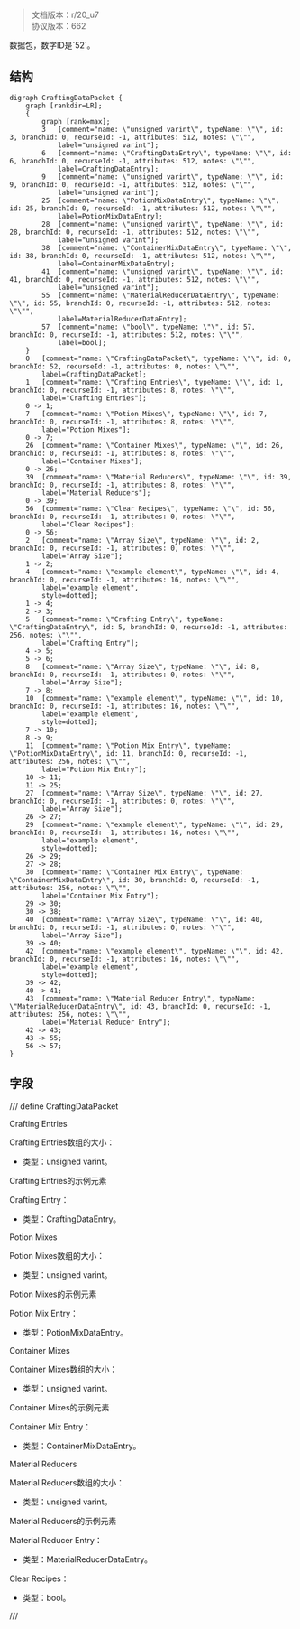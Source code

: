 # <!-- md:samp CraftingDataPacket -->

> 文档版本：r/20_u7<br/>协议版本：662

<!-- md:samp CraftingDataPacket -->数据包，数字ID是`52`。

## 结构

```viz
digraph CraftingDataPacket {
	graph [rankdir=LR];
	{
		graph [rank=max];
		3	[comment="name: \"unsigned varint\", typeName: \"\", id: 3, branchId: 0, recurseId: -1, attributes: 512, notes: \"\"",
			label="unsigned varint"];
		6	[comment="name: \"CraftingDataEntry\", typeName: \"\", id: 6, branchId: 0, recurseId: -1, attributes: 512, notes: \"\"",
			label=CraftingDataEntry];
		9	[comment="name: \"unsigned varint\", typeName: \"\", id: 9, branchId: 0, recurseId: -1, attributes: 512, notes: \"\"",
			label="unsigned varint"];
		25	[comment="name: \"PotionMixDataEntry\", typeName: \"\", id: 25, branchId: 0, recurseId: -1, attributes: 512, notes: \"\"",
			label=PotionMixDataEntry];
		28	[comment="name: \"unsigned varint\", typeName: \"\", id: 28, branchId: 0, recurseId: -1, attributes: 512, notes: \"\"",
			label="unsigned varint"];
		38	[comment="name: \"ContainerMixDataEntry\", typeName: \"\", id: 38, branchId: 0, recurseId: -1, attributes: 512, notes: \"\"",
			label=ContainerMixDataEntry];
		41	[comment="name: \"unsigned varint\", typeName: \"\", id: 41, branchId: 0, recurseId: -1, attributes: 512, notes: \"\"",
			label="unsigned varint"];
		55	[comment="name: \"MaterialReducerDataEntry\", typeName: \"\", id: 55, branchId: 0, recurseId: -1, attributes: 512, notes: \"\"",
			label=MaterialReducerDataEntry];
		57	[comment="name: \"bool\", typeName: \"\", id: 57, branchId: 0, recurseId: -1, attributes: 512, notes: \"\"",
			label=bool];
	}
	0	[comment="name: \"CraftingDataPacket\", typeName: \"\", id: 0, branchId: 52, recurseId: -1, attributes: 0, notes: \"\"",
		label=CraftingDataPacket];
	1	[comment="name: \"Crafting Entries\", typeName: \"\", id: 1, branchId: 0, recurseId: -1, attributes: 8, notes: \"\"",
		label="Crafting Entries"];
	0 -> 1;
	7	[comment="name: \"Potion Mixes\", typeName: \"\", id: 7, branchId: 0, recurseId: -1, attributes: 8, notes: \"\"",
		label="Potion Mixes"];
	0 -> 7;
	26	[comment="name: \"Container Mixes\", typeName: \"\", id: 26, branchId: 0, recurseId: -1, attributes: 8, notes: \"\"",
		label="Container Mixes"];
	0 -> 26;
	39	[comment="name: \"Material Reducers\", typeName: \"\", id: 39, branchId: 0, recurseId: -1, attributes: 8, notes: \"\"",
		label="Material Reducers"];
	0 -> 39;
	56	[comment="name: \"Clear Recipes\", typeName: \"\", id: 56, branchId: 0, recurseId: -1, attributes: 0, notes: \"\"",
		label="Clear Recipes"];
	0 -> 56;
	2	[comment="name: \"Array Size\", typeName: \"\", id: 2, branchId: 0, recurseId: -1, attributes: 0, notes: \"\"",
		label="Array Size"];
	1 -> 2;
	4	[comment="name: \"example element\", typeName: \"\", id: 4, branchId: 0, recurseId: -1, attributes: 16, notes: \"\"",
		label="example element",
		style=dotted];
	1 -> 4;
	2 -> 3;
	5	[comment="name: \"Crafting Entry\", typeName: \"CraftingDataEntry\", id: 5, branchId: 0, recurseId: -1, attributes: 256, notes: \"\"",
		label="Crafting Entry"];
	4 -> 5;
	5 -> 6;
	8	[comment="name: \"Array Size\", typeName: \"\", id: 8, branchId: 0, recurseId: -1, attributes: 0, notes: \"\"",
		label="Array Size"];
	7 -> 8;
	10	[comment="name: \"example element\", typeName: \"\", id: 10, branchId: 0, recurseId: -1, attributes: 16, notes: \"\"",
		label="example element",
		style=dotted];
	7 -> 10;
	8 -> 9;
	11	[comment="name: \"Potion Mix Entry\", typeName: \"PotionMixDataEntry\", id: 11, branchId: 0, recurseId: -1, attributes: 256, notes: \"\"",
		label="Potion Mix Entry"];
	10 -> 11;
	11 -> 25;
	27	[comment="name: \"Array Size\", typeName: \"\", id: 27, branchId: 0, recurseId: -1, attributes: 0, notes: \"\"",
		label="Array Size"];
	26 -> 27;
	29	[comment="name: \"example element\", typeName: \"\", id: 29, branchId: 0, recurseId: -1, attributes: 16, notes: \"\"",
		label="example element",
		style=dotted];
	26 -> 29;
	27 -> 28;
	30	[comment="name: \"Container Mix Entry\", typeName: \"ContainerMixDataEntry\", id: 30, branchId: 0, recurseId: -1, attributes: 256, notes: \"\"",
		label="Container Mix Entry"];
	29 -> 30;
	30 -> 38;
	40	[comment="name: \"Array Size\", typeName: \"\", id: 40, branchId: 0, recurseId: -1, attributes: 0, notes: \"\"",
		label="Array Size"];
	39 -> 40;
	42	[comment="name: \"example element\", typeName: \"\", id: 42, branchId: 0, recurseId: -1, attributes: 16, notes: \"\"",
		label="example element",
		style=dotted];
	39 -> 42;
	40 -> 41;
	43	[comment="name: \"Material Reducer Entry\", typeName: \"MaterialReducerDataEntry\", id: 43, branchId: 0, recurseId: -1, attributes: 256, notes: \"\"",
		label="Material Reducer Entry"];
	42 -> 43;
	43 -> 55;
	56 -> 57;
}

```

## 字段

/// define
CraftingDataPacket

Crafting Entries

Crafting Entries数组的大小：<!-- md:samp unsigned varint -->

- 类型：unsigned varint。

Crafting Entries的示例元素

Crafting Entry：[<!-- md:samp CraftingDataEntry -->](refs/protocols/types/CraftingDataEntry.md)

- 类型：CraftingDataEntry。

Potion Mixes

Potion Mixes数组的大小：<!-- md:samp unsigned varint -->

- 类型：unsigned varint。

Potion Mixes的示例元素

Potion Mix Entry：[<!-- md:samp PotionMixDataEntry -->](refs/protocols/types/PotionMixDataEntry.md)

- 类型：PotionMixDataEntry。

Container Mixes

Container Mixes数组的大小：<!-- md:samp unsigned varint -->

- 类型：unsigned varint。

Container Mixes的示例元素

Container Mix Entry：[<!-- md:samp ContainerMixDataEntry -->](refs/protocols/types/ContainerMixDataEntry.md)

- 类型：ContainerMixDataEntry。

Material Reducers

Material Reducers数组的大小：<!-- md:samp unsigned varint -->

- 类型：unsigned varint。

Material Reducers的示例元素

Material Reducer Entry：[<!-- md:samp MaterialReducerDataEntry -->](refs/protocols/types/MaterialReducerDataEntry.md)

- 类型：MaterialReducerDataEntry。

Clear Recipes：<!-- md:samp bool -->

- 类型：bool。


///
